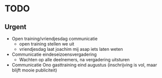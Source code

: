 # TODO
## Urgent
- Open training/vriendjesdag communicatie
	- open training stellen we uit
	- vriendjesdag laat joachim mij asap iets laten weten
- Communicatie eindeseizoensvergadering
	- Wachten op alle deelnemers, na vergadering uitsturen
- Communicatie Ono gasttraining eind augustus (inschrijving is vol, maar blijft mooie publiciteit)


<!--stackedit_data:
eyJoaXN0b3J5IjpbLTIxMTcwMDgyMTksNzA4Mjg2ODU4LDE1Nj
Q1MDM0MzFdfQ==
-->